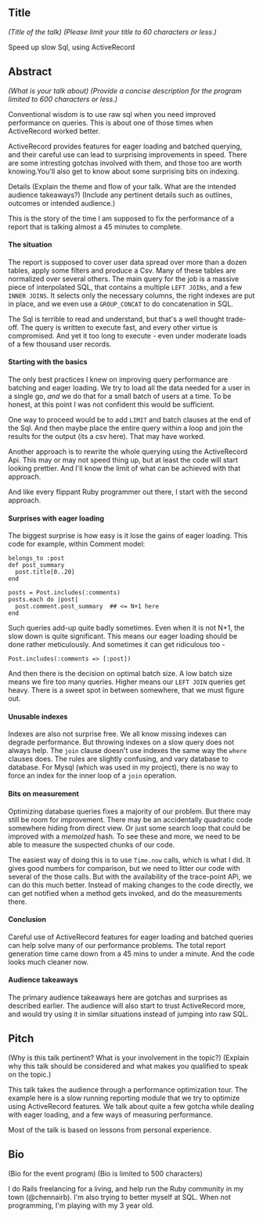 ## Title
_(Title of the talk)_
_(Please limit your title to 60 characters or less.)_

Speed up slow Sql, using ActiveRecord

## Abstract
_(What is your talk about)_
_(Provide a concise description for the program limited to 600 characters or less.)_

Conventional wisdom is to use raw sql when you need improved performance on queries. This is about one of those times when ActiveRecord worked better.

ActiveRecord provides features for eager loading and batched querying, and their careful use can lead to surprising improvements in speed. There are some intresting gotchas involved with them, and those too are worth knowing.You'll also get to know about some surprising bits on indexing.


Details
(Explain the theme and flow of your talk. What are the intended audience takeaways?)
(Include any pertinent details such as outlines, outcomes or intended audience.)

This is the story of the time I am supposed to fix the performance of a report that is talking almost a 45 minutes to complete. 

#### The situation

The report is supposed to cover user data spread over more than a dozen tables, apply some filters and produce a Csv. Many of these tables are normalized over several others. The main query for the job is a massive piece of interpolated SQL, that contains a multiple `LEFT JOINs`, and a few `INNER JOINS`. It selects only the necessary columns, the right indexes are put in place, and we even use a `GROUP_CONCAT` to do concatenation in SQL.

The Sql is terrible to read and understand, but that's a well thought trade-off. The query is written to execute fast, and every other virtue is compromised. And yet it too long to execute - even under moderate loads of a few thousand user records.

#### Starting with the basics

The only best practices I knew on improving query performance are batching and eager loading. We try to load all the data needed for a user in a single go, _and_ we do that for a small batch of users at a time. To be honest, at this point I was not confident this would be sufficient.

One way to proceed would be to add `LIMIT` and batch clauses at the end of the Sql. And then maybe place the entire query within a loop and join the results for the output (its a csv here). That may have worked.

Another approach is to rewrite the whole querying using the ActiveRecord Api. This may or may not speed thing up, but at least the code will start looking prettier. And I'll know the limit of what can be achieved with that approach. 

And like every flippant Ruby programmer out there, I start with the second approach.

#### Surprises with eager loading

The biggest surprise is how easy is it lose the gains of eager loading. This code for example, within Comment model:

    belongs_to :post
    def post_summary
      post.title[0..20]
    end

    posts = Post.includes(:comments)
    posts.each do |post|
      post.comment.post_summary  ## <= N+1 here
    end

Such queries add-up quite badly sometimes. Even when it is not N+1, the slow down is quite significant. This means our eager loading should be done rather meticulously. And sometimes it can get ridiculous too -

    Post.includes(:comments => [:post])

And then there is the decision on optimal batch size. A low batch size means we fire too many queries. Higher means our `LEFT JOIN` queries get heavy. There is a sweet spot in between somewhere, that we must figure out.

#### Unusable indexes

Indexes are also not surprise free. We all know missing indexes can degrade performance. But throwing indexes on a slow query does not always help. The `join` clause doesn't use indexes the same way the `where` clauses does. The rules are slightly confusing, and vary database to database. For Mysql (which was used in my project), there is no way to force an index for the inner loop of a `join` operation.

#### Bits on measurement

Optimizing database queries fixes a majority of our problem. But there may still be room for improvement. There may be an accidentally quadratic code somewhere hiding from direct view. Or just some search loop that could be improved with a _memoized_ hash. To see these and more, we need to be able to measure the suspected chunks of our code.

The easiest way of doing this is to use `Time.now` calls, which is what I did. It gives good numbers for comparison, but we need to litter our code with several of the those calls. But with the availability of the trace-point APi, we can do this much better. Instead of making changes to the code directly, we can get notified when a method gets invoked, and do the measurements there.

#### Conclusion

Careful use of ActiveRecord features for eager loading and batched queries can help solve many of our performance problems. The total report generation time came down from a 45 mins to under a minute. And the code looks much cleaner now.

#### Audience takeaways

The primary audience takeaways here are gotchas and surprises as described earlier. The audience will also start to trust ActiveRecord more, and would try using it in similar situations instead of jumping into raw SQL.




## Pitch

(Why is this talk pertinent? What is your involvement in the topic?)
(Explain why this talk should be considered and what makes you qualified to speak on the topic.)

This talk takes the audience through a performance optimization tour. The example here is a slow running reporting module that we try to optimize using ActiveRecord features. We talk about quite a few gotcha while dealing with eager loading, and a few ways of measuring performance.

Most of the talk is based on lessons from personal experience.



## Bio
(Bio for the event program)
(Bio is limited to 500 characters)

I do Rails freelancing for a living, and help run the Ruby community in my town (@chennairb). I'm also trying to better myself at SQL. When not programming, I'm playing with my 3 year old.

